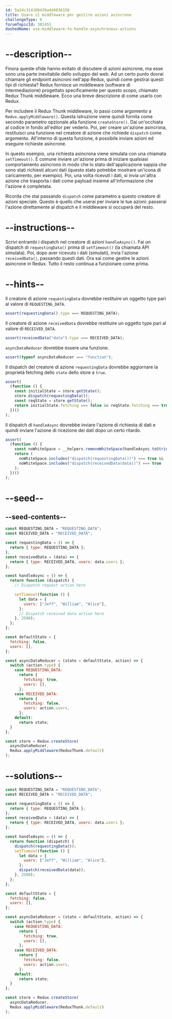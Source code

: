 ```yaml
---
id: 5a24c314108439a4d4036156
title: Usare il middleware per gestire azioni asincrone
challengeType: 6
forumTopicId: 301451
dashedName: use-middleware-to-handle-asynchronous-actions
---
```


# --description--

Finora queste sfide hanno evitato di discutere di azioni asincrone, ma esse sono una parte inevitabile dello sviluppo del web. Ad un certo punto dovrai chiamare gli endpoint asincroni nell'app Redux, quindi come gestirai questi tipi di richiesta? Redux fornisce un middleware (software di intermediazione) progettato specificamente per questo scopo, chiamato Redux Thunk middleware. Ecco una breve descrizione di come usarlo con Redux.

Per includere il Redux Thunk middleware, lo passi come argomento a `Redux.applyMiddleware()`. Questa istruzione viene quindi fornita come secondo parametro opzionale alla funzione `createStore()`. Dai un'occhiata al codice in fondo all'editor per vederlo. Poi, per creare un'azione asincrona, restituisci una funzione nel creatore di azione che richiede `dispatch` come argomento. All'interno di questa funzione, è possibile inviare azioni ed eseguire richieste asincrone.

In questo esempio, una richiesta asincrona viene simulata con una chiamata `setTimeout()`. È comune inviare un'azione prima di iniziare qualsiasi comportamento asincrono in modo che lo stato dell'applicazione sappia che sono stati richiesti alcuni dati (questo stato potrebbe mostrare un'icona di caricamento, per esempio). Poi, una volta ricevuti i dati, si invia un'altra azione che trasporta i dati come payload insieme all'informazione che l'azione è completata.

Ricorda che stai passando `dispatch` come parametro a questo creatore di azioni speciale. Questo è quello che userai per inviare le tue azioni: passerai l'azione direttamente al dispatch e il middleware si occuperà del resto.

# --instructions--

Scrivi entrambi i dispatch nel creatore di azioni `handleAsync()`. Fai un dispatch di `requestingData()` prima di `setTimeout()` (la chiamata API simulata). Poi, dopo aver ricevuto i dati (simulati), invia l'azione `receivedData()`, passando questi dati. Ora sai come gestire le azioni asincrone in Redux. Tutto il resto continua a funzionare come prima.

# --hints--

Il creatore di azione `requestingData` dovrebbe restituire un oggetto type pari al valore di `REQUESTING_DATA`.

```js
assert(requestingData().type === REQUESTING_DATA);
```

Il creatore di azione `receivedData` dovrebbe restituire un oggetto type pari al valore di `RECEIVED_DATA`.

```js
assert(receivedData("data").type === RECEIVED_DATA);
```

`asyncDataReducer` dovrebbe essere una funzione.

```js
assert(typeof asyncDataReducer === "function");
```

Il dispatch del creatore di azione `requestingData` dovrebbe aggiornare la proprietà fetching dello `state` dello store a `true`.

```js
assert(
  (function () {
    const initialState = store.getState();
    store.dispatch(requestingData());
    const reqState = store.getState();
    return initialState.fetching === false && reqState.fetching === true;
  })()
);
```

Il dispatch di `handleAsync` dovrebbe inviare l'azione di richiesta di dati e quindi inviare l'azione di ricezione dei dati dopo un certo ritardo.

```js
assert(
  (function () {
    const noWhiteSpace = __helpers.removeWhiteSpace(handleAsync.toString());
    return (
      noWhiteSpace.includes("dispatch(requestingData())") === true &&
      noWhiteSpace.includes("dispatch(receivedData(data))") === true
    );
  })()
);
```

# --seed--

## --seed-contents--

```js
const REQUESTING_DATA = "REQUESTING_DATA";
const RECEIVED_DATA = "RECEIVED_DATA";

const requestingData = () => {
  return { type: REQUESTING_DATA };
};
const receivedData = (data) => {
  return { type: RECEIVED_DATA, users: data.users };
};

const handleAsync = () => {
  return function (dispatch) {
    // Dispatch request action here

    setTimeout(function () {
      let data = {
        users: ["Jeff", "William", "Alice"],
      };
      // Dispatch received data action here
    }, 2500);
  };
};

const defaultState = {
  fetching: false,
  users: [],
};

const asyncDataReducer = (state = defaultState, action) => {
  switch (action.type) {
    case REQUESTING_DATA:
      return {
        fetching: true,
        users: [],
      };
    case RECEIVED_DATA:
      return {
        fetching: false,
        users: action.users,
      };
    default:
      return state;
  }
};

const store = Redux.createStore(
  asyncDataReducer,
  Redux.applyMiddleware(ReduxThunk.default)
);
```

# --solutions--

```js
const REQUESTING_DATA = "REQUESTING_DATA";
const RECEIVED_DATA = "RECEIVED_DATA";

const requestingData = () => {
  return { type: REQUESTING_DATA };
};
const receivedData = (data) => {
  return { type: RECEIVED_DATA, users: data.users };
};

const handleAsync = () => {
  return function (dispatch) {
    dispatch(requestingData());
    setTimeout(function () {
      let data = {
        users: ["Jeff", "William", "Alice"],
      };
      dispatch(receivedData(data));
    }, 2500);
  };
};

const defaultState = {
  fetching: false,
  users: [],
};

const asyncDataReducer = (state = defaultState, action) => {
  switch (action.type) {
    case REQUESTING_DATA:
      return {
        fetching: true,
        users: [],
      };
    case RECEIVED_DATA:
      return {
        fetching: false,
        users: action.users,
      };
    default:
      return state;
  }
};

const store = Redux.createStore(
  asyncDataReducer,
  Redux.applyMiddleware(ReduxThunk.default)
);
```
